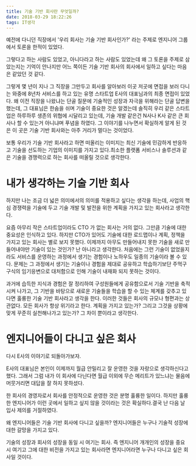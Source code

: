 ```yaml
---
title: 기술 기반 회사란 무엇일까?
date: 2018-03-29 18:22:26
tags: IT생각
---
```

예전에 다니던 직장에서 '우리 회사는 기술 기반 회사인가?' 라는 주제로 엔지니어 그룹에서 토론을 한적이 있었다.

그렇다고 하는 사람도 있었고, 아니다라고 하는 사람도 있었는데 왜 그 토론을 주제로 삼았는지는 기억이 안나지만 어느 쪽이든 기술 기반 회사의 회사에서 일하고 싶다는 마음은 같았던 것 같다.

그렇게 몇 년이 지나 그 직장을 그만두고 회사를 알아보러 이곳 저곳에 면접을 보러 다니는 와중에 8년차 서비스를 하고 있는 유명 스타트업 E사의 대표님과의 최종 면접이 있었다. 왜 이전 직장을 나왔냐는 단골 질문에 기술적인 성장과 자극을 위해라는 단골 답변을 했는데, 그 대표님은 한숨을 쉬며 기술이 중요한 것은 알겠는데 솔직히 우리 같은 스타트업은 하루하루 생존의 위협에 시달리고 있는데, 기술 개발 같은건 N사나 K사 같은 큰 회사나 할 수 있는거 아니냐며 푸념을 하였다. 그 이야기를 나누면서 확실하게 알게 된 것은 이 곳은 기술 기반 회사와는 아주 거리가 멀다는 것이었다.

보통 우리가 기술 기반 회사라고 하면 떠올리는 이미지는 최신 기술에 민감하게 반응하고 기술을 선도하는 기업의 이미지를 가지고 있다.최소한 플랫폼 서비스나 솔루션과 같은 기술을 경쟁력으로 하는 회사를 떠올릴 것으로 생각한다.

# 내가 생각하는 기술 기반 회사
하지만 나는 조금 더 넓은 의미에서의 의미를 적용하고 싶다는 생각을 하는데, 사업의 핵심 경쟁력을 기술에 두고 기술 개발 및 발전을 위한 계획을 가지고 있는 회사라고 생각한다.

요즘 아무리 작은 스타트업이라도 CTO 가 없는 회사는 거의 없다. 그만큼 기술에 대한 중요성은 인식하고 있다. 하지만 CTO가 있어도 기술에 대한 로드맵이나 계획, 정책을 가지고 있는 회사는 별로 보지 못했다. 이제까지 아무도 만들어내지 못한 기술을 새로 만들어내야만 기술이 있는 것인가? 난 아니라고 생각한다. 처음에는 그런 기술이 없었을지라도 서비스를 운영하는 과정에서 생기는 경험이나 노하우도 일종의 기술이라 볼 수 있다. 문제는 그 과정에서 생기는 기술이나 경험을 제대로 공유하고 학습하기보단 주먹구구식의 임기응변으로 대처함으로 인해 기술이 내재화 되지 못하는 것이다.

과거에 습득한 지식과 경험은 잘 정리하여 구성원들에게 공유함으로서 기술 기반을 축적시켜 나가고, 그 기반을 바탕으로 새로운 기술들을 학습을 할 수 있는 체계를 갖추고 있다면 훌륭한 기술 기반 회사라고 생각을 한다. 이러한 것들은 회사의 규모나 형편과는 상관없다. 모든 회사가 항상 위기라고 한다. 계획을 가지고 있는가? 그리고 그것을 상황에 맞게 꾸준히 실천해나가고 있는가? 그 차이 뿐이라고 생각한다.

# 엔지니어들이 다니고 싶은 회사
다시 E사의 이야기로 되돌아가보자.

E사의 대표님은 본인이 이제까지 월급 안밀리고 잘 운영한 것을 자랑으로 생각하신다고 했다.
그래서 그럼 내가 이 회사에 다닌다면 월급 이외에 무슨 메리트가 있느냐는 물음에 머뭇거리면 대답을 잘 하지 못하셨다.

한 회사의 경영자로서 회사를 안정적으로 운영한 것은 분명 훌륭한 일이다. 하지만 훌륭한 엔지니어가 이런 곳에서 일하고 싶지 않을 것이라는 것은 확실하다.결국 난 다음 날 입사 제의를 거절하였다.

왜 엔지니어들은 기술 기반 회사에 다니고 싶을까? 엔지니어들은 누구나 기술적 성장에 대한 갈망을 가지고 있다.

기술의 성장과 회사의 성장을 동일 시 여기는 회사. 즉 엔지니어 개개인의 성장을 중요 시 여기고 그에 대한 비전을 가지고 있는 회사라면 엔지니어라면 누구나 다니고 싶은 회사일 것이다.
